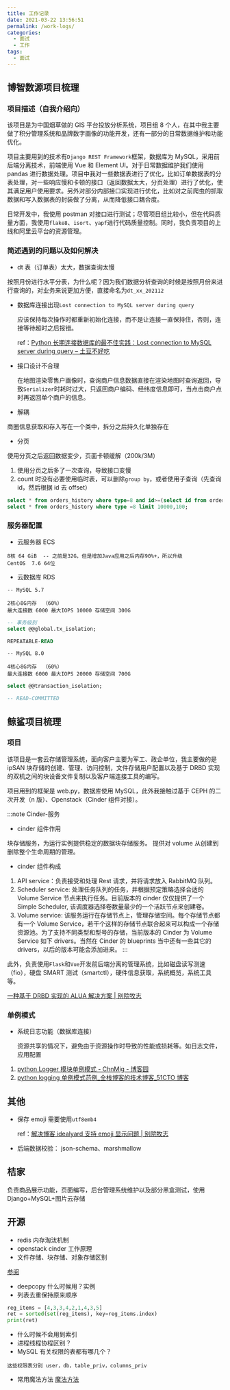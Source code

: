 ```yaml
---
title: 工作记录
date: 2021-03-22 13:56:51
permalink: /work-logs/
categories:
  - 面试
  - 工作
tags:
  - 面试
---
```


## 博智数源项目梳理

### 项目描述（自我介绍向）

该项目是为中国烟草做的 GIS 平台投放分析系统，项目组 8 个人，在其中我主要做了积分管理系统和品牌数字画像的功能开发，还有一部分的日常数据维护和功能优化。

项目主要用到的技术有`Django REST Framework`框架，数据库为 MySQL，采用前后端分离技术，前端使用 Vue 和 Element UI。对于日常数据维护我们使用 pandas 进行数据处理。项目中我对一些数据表进行了优化，比如订单数据表的分表处理，对一些响应慢和卡顿的接口（返回数据太大，分页处理）进行了优化，使其满足用户使用要求。另外对部分内部接口实现进行优化，比如对之前爬虫的抓取数据和写入数据表的封装做了分离，从而降低接口耦合度。

日常开发中，我使用 postman 对接口进行测试；尽管项目组比较小，但在代码质量方面，我使用`flake8`、`isort`、`yapf`进行代码质量控制。同时，我负责项目的上线和阿里云平台的资源管理。

### 简述遇到的问题以及如何解决

- dt 表（订单表）太大，数据查询太慢

按照月份进行水平分表，为什么呢？因为我们数据分析查询的时候是按照月份来进行查询的，对业务来说更加方便，直接命名为`dt_xx_202112`

- 数据库连接出现`Lost connection to MySQL server during query`

  应该保持每次操作时都重新初始化连接，而不是让连接一直保持住，否则，连接等待超时之后报错。

  ref：[Python 长期连接数据库的最不佳实践：Lost connection to MySQL server during query – 土豆不好吃](https://dmesg.app/python-longpoll-db.html/amp)

- 接口设计不合理

  在地图渲染零售户画像时，查询商户信息数据直接在渲染地图时查询返回，导致`Serializer`时耗时过大，只返回商户编码、经纬度信息即可，当点击商户点时再返回单个商户的信息。

- 解耦

商圈信息获取和存入写在一个类中，拆分之后持久化单独存在

- 分页

使用分页之后返回数据变少，页面卡顿缓解（200k/3M）

1. 使用分页之后多了一次查询，导致接口变慢
2. count 时没有必要使用临时表，可以删除`group by`，或者使用子查询（先查询 id，然后根据 id 去 offset）
```sql
select * from orders_history where type=8 and id>=(select id from order_history where type =8 limit 10000,1) limit 100;
select * from orders_history where type =8 limit 10000,100;
```

### 服务器配置
- 云服务器 ECS
```plain
8核 64 GiB  -- 之前是32G，但是增加Java应用之后内存90%+，所以升级
CentOS  7.6 64位
```
- 云数据库 RDS
```plain
-- MySQL 5.7

2核心8G内存  （60%）
最大连接数 6000 最大IOPS 10000 存储空间 300G 
```

```sql
-- 事务级别
select @@global.tx_isolation;

REPEATABLE-READ
```

```plain
-- MySQL 8.0

4核心8G内存  （60%）
最大连接数 6000 最大IOPS 20000 存储空间 700G 
```
```sql
select @@transaction_isolation;

-- READ-COMMITTED
```
## 鲸鲨项目梳理

### 项目

该项目是一套云存储管理系统，面向客户主要为军工、政企单位，我主要做的是 ipSAN 块存储的创建、管理、访问控制，文件存储用户配置以及基于 DRBD 实现的双机之间的块设备文件复制以及客户端连接工具的编写。

项目用到的框架是 web.py，数据库使用 MySQL，此外我接触过基于 CEPH 的二次开发（n 版）、Openstack（Cinder 组件对接）。

:::note Cinder-服务
- cinder 组件作用

块存储服务，为运行实例提供稳定的数据块存储服务。
提供对 volume 从创建到删除整个生命周期的管理。

- cinder 组件构成

1. API service：负责接受和处理 Rest 请求，并将请求放入 RabbitMQ 队列。
2. Scheduler service: 处理任务队列的任务，并根据预定策略选择合适的 Volume Service 节点来执行任务。目前版本的 cinder 仅仅提供了一个 Simple Scheduler, 该调度器选择卷数量最少的一个活跃节点来创建卷。
3. Volume service: 该服务运行在存储节点上，管理存储空间。每个存储节点都有一个 Volume Service，若干个这样的存储节点联合起来可以构成一个存储资源池。为了支持不同类型和型号的存储，当前版本的 Cinder 为 Volume Service 如下 drivers。当然在 Cinder 的 blueprints 当中还有一些其它的 drivers，以后的版本可能会添加进来。
:::

此外，负责使用`Flask`和`Vue`开发前后端分离的管理系统，比如磁盘读写测速（fio），硬盘 SMART 测试（smartctl），硬件信息获取，系统概览，系统工具等。

[一种基于 DRBD 实现的 ALUA 解决方案 | 别院牧志](https://masantu.com/blog/2020-07-22/alua-with-drbd/)

### 单例模式

- 系统日志功能（数据库连接）

  资源共享的情况下，避免由于资源操作时导致的性能或损耗等。如日志文件，应用配置

1. [python Logger 模块单例模式 - ChnMig - 博客园](https://www.cnblogs.com/chnmig/p/12106622.html)
2. [python logging 单例模式范例_全栈博客的技术博客_51CTO 博客](https://blog.51cto.com/reboot001/1732450)

## 其他

- 保存 emoji 需要使用`utf8emb4`

  ref：[解决博客 idealyard 支持 emoji 显示问题 | 别院牧志](https://masantu.com/blog/2020-05-15/idealyard-loves-emoji/)

- 后端数据校验： json-schema、marshmallow

## 桔家

负责商品展示功能，页面编写，后台管理系统维护以及部分黑盒测试，使用 Django+MySQL+图片云存储

## 开源

- redis 内存淘汰机制
- openstack cinder 工作原理
- 文件存储、块存储、对象存储区别

[参阅](interview-2020/#文件存储和块存储的区别)
- deepcopy 什么时候用？实例
- 列表去重保持原来顺序
```python
reg_items = [4,3,3,4,2,1,4,3,5]
ret = sorted(set(reg_items), key=reg_items.index)
print(ret)
```
- 什么时候不会用到索引
- 进程线程协程区别？
- MySQL 有关权限的表都有哪几个？
```plain
这些权限表分别 user，db，table_priv，columns_priv
```
- 常用魔法方法
[魔法方法](/python/magic-methods/)